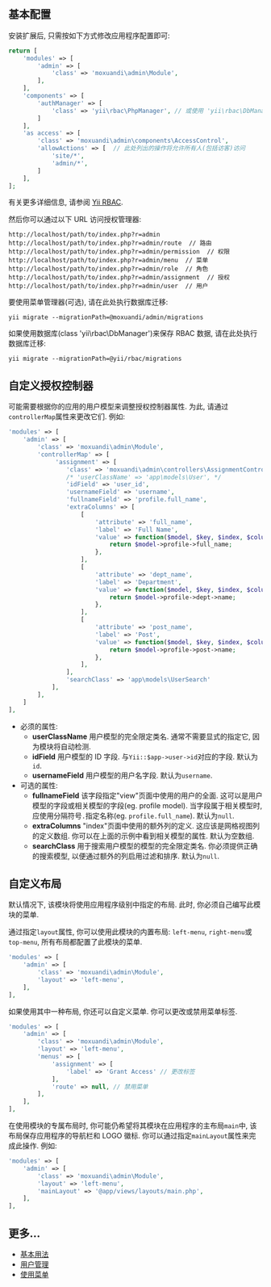 基本配置
-------------------

安装扩展后, 只需按如下方式修改应用程序配置即可:

```php
return [
    'modules' => [
        'admin' => [
            'class' => 'moxuandi\admin\Module',
        ],
    ],
    'components' => [
        'authManager' => [
            'class' => 'yii\rbac\PhpManager', // 或使用 'yii\rbac\DbManager'
        ]
    ],
    'as access' => [
        'class' => 'moxuandi\admin\components\AccessControl',
        'allowActions' => [  // 此处列出的操作将允许所有人(包括访客)访问
            'site/*',
            'admin/*',
        ]
    ],
];
```
有关更多详细信息, 请参阅 [Yii RBAC](http://www.yiiframework.com/doc-2.0/guide-security-authorization.html#role-based-access-control-rbac).

然后你可以通过以下 URL 访问授权管理器:

```
http://localhost/path/to/index.php?r=admin
http://localhost/path/to/index.php?r=admin/route  // 路由
http://localhost/path/to/index.php?r=admin/permission  // 权限
http://localhost/path/to/index.php?r=admin/menu  // 菜单
http://localhost/path/to/index.php?r=admin/role  // 角色
http://localhost/path/to/index.php?r=admin/assignment  // 授权
http://localhost/path/to/index.php?r=admin/user  // 用户
```

要使用菜单管理器(可选), 请在此处执行数据库迁移:
```
yii migrate --migrationPath=@moxuandi/admin/migrations
```

如果使用数据库(class 'yii\rbac\DbManager')来保存 RBAC 数据, 请在此处执行数据库迁移:
```
yii migrate --migrationPath=@yii/rbac/migrations
```

自定义授权控制器
---------------------------------

可能需要根据你的应用的用户模型来调整授权控制器属性.
为此, 请通过`controllerMap`属性来更改它们. 例如:

```php
'modules' => [
    'admin' => [
        'class' => 'moxuandi\admin\Module',
        'controllerMap' => [
             'assignment' => [
                'class' => 'moxuandi\admin\controllers\AssignmentController',
                /* 'userClassName' => 'app\models\User', */
                'idField' => 'user_id',
                'usernameField' => 'username',
                'fullnameField' => 'profile.full_name',
                'extraColumns' => [
                    [
                        'attribute' => 'full_name',
                        'label' => 'Full Name',
                        'value' => function($model, $key, $index, $column) {
                            return $model->profile->full_name;
                        },
                    ],
                    [
                        'attribute' => 'dept_name',
                        'label' => 'Department',
                        'value' => function($model, $key, $index, $column) {
                            return $model->profile->dept->name;
                        },
                    ],
                    [
                        'attribute' => 'post_name',
                        'label' => 'Post',
                        'value' => function($model, $key, $index, $column) {
                            return $model->profile->post->name;
                        },
                    ],
                ],
                'searchClass' => 'app\models\UserSearch'
            ],
        ],
    ]
],
```

- 必须的属性:
    - **userClassName** 用户模型的完全限定类名. 通常不需要显式的指定它, 因为模块将自动检测.
    - **idField** 用户模型的 ID 字段. 与`Yii::$app->user->id`对应的字段. 默认为`id`.
    - **usernameField** 用户模型的用户名字段. 默认为`username`.
- 可选的属性:
    - **fullnameField** 该字段指定"view"页面中使用的用户的全面.
        这可以是用户模型的字段或相关模型的字段(eg. profile model).
        当字段属于相关模型时, 应使用分隔符号`.`指定名称(eg. `profile.full_name`).
        默认为`null`.
    - **extraColumns** "index"页面中使用的额外列的定义.
        这应该是网格视图列的定义数组.
        你可以在上面的示例中看到相关模型的属性.
        默认为空数组.
    - **searchClass** 用于搜索用户模型的模型的完全限定类名.
        你必须提供正确的搜索模型, 以便通过额外的列启用过滤和排序.
        默认为`null`.


自定义布局
------------------

默认情况下, 该模块将使用应用程序级别中指定的布局. 此时, 你必须自己编写此模块的菜单.

通过指定`layout`属性, 你可以使用此模块的内置布局: `left-menu`, `right-menu`或`top-menu`, 所有布局都配置了此模块的菜单.

```php
'modules' => [
    'admin' => [
        'class' => 'moxuandi\admin\Module',
        'layout' => 'left-menu',
    ],
],
```

如果使用其中一种布局, 你还可以自定义菜单. 你可以更改或禁用菜单标签.

```php
'modules' => [
    'admin' => [
        'class' => 'moxuandi\admin\Module',
        'layout' => 'left-menu',
        'menus' => [
            'assignment' => [
                'label' => 'Grant Access' // 更改标签
            ],
            'route' => null, // 禁用菜单
        ],
    ],
],
```

在使用模块的专属布局时, 你可能仍希望将其模块在应用程序的主布局`main`中, 该布局保存应用程序的导航栏和 LOGO 徽标.
你可以通过指定`mainLayout`属性来完成此操作. 例如:

```php
'modules' => [
    'admin' => [
        'class' => 'moxuandi\admin\Module',
        'layout' => 'left-menu',
        'mainLayout' => '@app/views/layouts/main.php',
    ],
],
```

更多...
---------------

- [基本用法](basic-usage.md)
- [用户管理](user-management.md)
- [使用菜单](using-menu.md)
